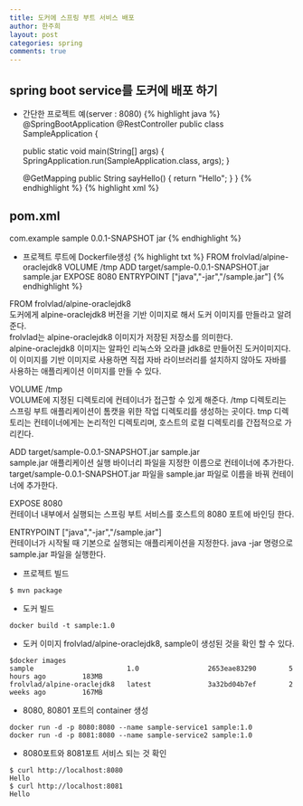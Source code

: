 ```yaml
---
title: 도커에 스프링 부트 서비스 배포
author: 한주희
layout: post
categories: spring
comments: true
---
```

 ## spring boot service를 도커에 배포 하기

* 간단한 프로젝트 예(server : 8080)
{% highlight java %}
@SpringBootApplication
@RestController
public class SampleApplication {

    public static void main(String[] args) {
        SpringApplication.run(SampleApplication.class, args);
    }

    @GetMapping
    public String sayHello() {
        return "Hello";
    }
}
{% endhighlight %}
{% highlight xml %}
## pom.xml
<groupId>com.example</groupId>
<artifactId>sample</artifactId>
<version>0.0.1-SNAPSHOT</version>
<packaging>jar</packaging>
{% endhighlight %}

* 프로젝트 루트에 Dockerfile생성
{% highlight txt %}
FROM frolvlad/alpine-oraclejdk8
VOLUME /tmp
ADD target/sample-0.0.1-SNAPSHOT.jar sample.jar
EXPOSE 8080
ENTRYPOINT ["java","-jar","/sample.jar"]
{% endhighlight %}

<span class="fontHighlight2">FROM frolvlad/alpine-oraclejdk8</span>
<br>도커에게 alpine-oraclejdk8 버전을 기반 이미지로 해서 도커 이미지를 만들라고 알려준다.
<br>frolvlad는 alpine-oraclejdk8 이미지가 저장된 저장소를 의미한다.
<br>alpine-oraclejdk8 이미지는 알파인 리눅스와 오라클 jdk8로 만들어진 도커이미지다.
<br>이 이미지를 기반 이미지로 사용하면 직접 자바 라이브러리를 설치하지 않아도 자바를
사용하는 애플리케이션 이미지를 만들 수 있다.

<span class="fontHighlight2">VOLUME /tmp</span>
<br> VOLUME에 지정된 디렉토리에 컨테이너가 접근할 수 있게 해준다. /tmp 디렉토리는 스프링 부트 애플리케이션이
톰캣을 위한 작업 디렉토리를 생성하는 곳이다. tmp 디렉토리는 컨테이너에게는 논리적인 디렉토리며,
호스트의 로컬 디렉토리를 간접적으로 가리킨다.

<span class="fontHighlight2">ADD target/sample-0.0.1-SNAPSHOT.jar sample.jar</span>
<br> sample.jar 애플리케이션 실행 바이너리 파일을 지정한 이름으로 컨테이너에 추가한다.
target/sample-0.0.1-SNAPSHOT.jar 파일을 sample.jar 파일로 이름을 바꿔 컨테이너에 추가한다.

<span class="fontHighlight2">EXPOSE 8080</span>
<br> 컨테이너 내부에서 실행되는 스프링 부트 서비스를 호스트의 8080 포트에 바인딩 한다.

<span class="fontHighlight2">ENTRYPOINT ["java","-jar","/sample.jar"]</span>
<br> 컨테이너가 시작될 때 기본으로 실행되는 애플리케이션을 지정한다. java -jar 명령으로 sample.jar 파일을 실행한다.


* 프로젝트 빌드
```
$ mvn package
```

* 도커 빌드
```
docker build -t sample:1.0
```

* 도커 이미지 frolvlad/alpine-oraclejdk8, sample이 생성된 것을 확인 할 수 있다.
```
$docker images
sample                       1.0                 2653eae83290        5 hours ago         183MB
frolvlad/alpine-oraclejdk8   latest              3a32bd04b7ef        2 weeks ago         167MB
```
* 8080, 80801 포트의 container 생성
```
docker run -d -p 8080:8080 --name sample-service1 sample:1.0
docker run -d -p 8081:8080 --name sample-service2 sample:1.0
```

* 8080포트와 8081포트 서비스 되는 것 확인
```
$ curl http://localhost:8080
Hello
$ curl http://localhost:8081
Hello
```
